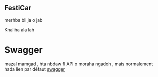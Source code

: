 ## FestiCar
merhba bli ja o jab

Khaliha ala lah 

# Swagger
mazal mamgad , hta nbdaw fl API o moraha ngadoh ,  mais normalement hada lien par défaut
<a href="http://localhost:8080/swagger-ui/index.html?configUrl=/v3/api-docs/swagger-config#/">swagger</a>
